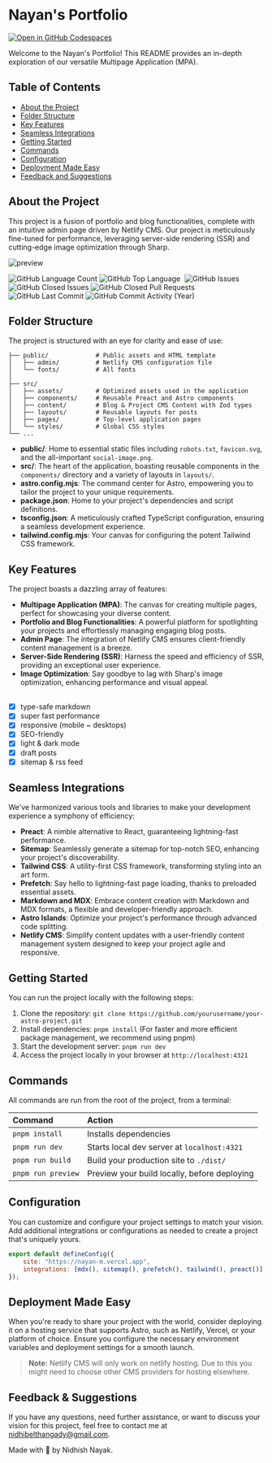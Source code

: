 # Nayan's Portfolio

[![Open in GitHub Codespaces](https://github.com/codespaces/badge.svg)](https://codespaces.new/Nidhish-D-Nayak/nayan/tree/main)

Welcome to the Nayan's Portfolio! This README provides an in-depth exploration of our versatile Multipage Application (MPA).

## Table of Contents

- [About the Project](#about-the-project)
- [Folder Structure](#folder-structure)
- [Key Features](#key-features)
- [Seamless Integrations](#seamless-integrations)
- [Getting Started](#getting-started)
- [Commands](#commands)
- [Configuration](#configuration)
- [Deployment Made Easy](#deployment-made-easy)
- [Feedback and Suggestions](#feedback-and-suggestions)

## About the Project

This project is a fusion of portfolio and blog functionalities, complete with an intuitive admin page driven by Netlify CMS. Our project is meticulously fine-tuned for performance, leveraging server-side rendering (SSR) and cutting-edge image optimization through Sharp.

![preview](https://github.com/nidhish-nayak/nayan/assets/76598208/d4722638-4a1c-4d3a-8adb-e58556727207)

<p align="left">
  
  <img alt="GitHub Language Count" src="https://img.shields.io/github/languages/count/nidhish-nayak/nayan" />
  <img alt="GitHub Top Language" src="https://img.shields.io/github/languages/top/nidhish-nayak/nayan" />
  <img alt="" src="https://img.shields.io/github/repo-size/nidhish-nayak/nayan" />
  <img alt="GitHub Issues" src="https://img.shields.io/github/issues/nidhish-nayak/nayan" />
  <img alt="GitHub Closed Issues" src="https://img.shields.io/github/issues-closed/nidhish-nayak/nayan" />
  <img alt="GitHub Closed Pull Requests" src="https://img.shields.io/github/issues-pr-closed/nidhish-nayak/nayan" />
  <img alt="GitHub Last Commit" src="https://img.shields.io/github/last-commit/nidhish-nayak/nayan" />
  <img alt="GitHub Commit Activity (Year)" src="https://img.shields.io/github/commit-activity/y/nidhish-nayak/nayan" />

</p>

## Folder Structure

The project is structured with an eye for clarity and ease of use:

```
├── public/             # Public assets and HTML template
│   ├── admin/          # Netlify CMS configuration file
│   └── fonts/          # All fonts
│
├── src/
│   ├── assets/         # Optimized assets used in the application
│   ├── components/     # Reusable Preact and Astro components
│   ├── content/        # Blog & Project CMS Content with Zod types
│   ├── layouts/        # Reusable layouts for posts
│   ├── pages/          # Top-level application pages
│   └── styles/         # Global CSS styles
└── ...
```

- **public/**: Home to essential static files including `robots.txt`, `favicon.svg`, and the all-important `social-image.png`.
- **src/**: The heart of the application, boasting reusable components in the `components/` directory and a variety of layouts in `layouts/`.
- **astro.config.mjs**: The command center for Astro, empowering you to tailor the project to your unique requirements.
- **package.json**: Home to your project's dependencies and script definitions.
- **tsconfig.json**: A meticulously crafted TypeScript configuration, ensuring a seamless development experience.
- **tailwind.config.mjs**: Your canvas for configuring the potent Tailwind CSS framework.

## Key Features

The project boasts a dazzling array of features:

- **Multipage Application (MPA)**: The canvas for creating multiple pages, perfect for showcasing your diverse content.
- **Portfolio and Blog Functionalities**: A powerful platform for spotlighting your projects and effortlessly managing engaging blog posts.
- **Admin Page**: The integration of Netlify CMS ensures client-friendly content management is a breeze.
- **Server-Side Rendering (SSR)**: Harness the speed and efficiency of SSR, providing an exceptional user experience.
- **Image Optimization**: Say goodbye to lag with Sharp's image optimization, enhancing performance and visual appeal.
  <br>
  <br>
- [x] type-safe markdown
- [x] super fast performance
- [x] responsive (mobile ~ desktops)
- [x] SEO-friendly
- [x] light & dark mode
- [x] draft posts
- [x] sitemap & rss feed

## Seamless Integrations

We've harmonized various tools and libraries to make your development experience a symphony of efficiency:

- **Preact**: A nimble alternative to React, guaranteeing lightning-fast performance.
- **Sitemap**: Seamlessly generate a sitemap for top-notch SEO, enhancing your project's discoverability.
- **Tailwind CSS**: A utility-first CSS framework, transforming styling into an art form.
- **Prefetch**: Say hello to lightning-fast page loading, thanks to preloaded essential assets.
- **Markdown and MDX**: Embrace content creation with Markdown and MDX formats, a flexible and developer-friendly approach.
- **Astro Islands**: Optimize your project's performance through advanced code splitting.
- **Netlify CMS**: Simplify content updates with a user-friendly content management system designed to keep your project agile and responsive.

## Getting Started

You can run the project locally with the following steps:

1. Clone the repository: `git clone https://github.com/yourusername/your-astro-project.git`
2. Install dependencies: `pnpm install` (For faster and more efficient package management, we recommend using pnpm)
3. Start the development server: `pnpm run dev`
4. Access the project locally in your browser at `http://localhost:4321`

## Commands

All commands are run from the root of the project, from a terminal:

| Command            | Action                                       |
| :----------------- | :------------------------------------------- |
| `pnpm install`     | Installs dependencies                        |
| `pnpm run dev`     | Starts local dev server at `localhost:4321`  |
| `pnpm run build`   | Build your production site to `./dist/`      |
| `pnpm run preview` | Preview your build locally, before deploying |

## Configuration

You can customize and configure your project settings to match your vision. Add additional integrations or configurations as needed to create a project that's uniquely yours.

```js
export default defineConfig({
	site: "https://nayan-m.vercel.app",
	integrations: [mdx(), sitemap(), prefetch(), tailwind(), preact()],
});
```

## Deployment Made Easy

When you're ready to share your project with the world, consider deploying it on a hosting service that supports Astro, such as Netlify, Vercel, or your platform of choice. Ensure you configure the necessary environment variables and deployment settings for a smooth launch.

> **Note:** Netlify CMS will only work on netlify hosting. Due to this you might need to choose other CMS providers for hosting elsewhere.

## Feedback & Suggestions

If you have any questions, need further assistance, or want to discuss your vision for this project, feel free to contact me at nidhibelthangady@gmail.com.

Made with 🤍 by Nidhish Nayak.

